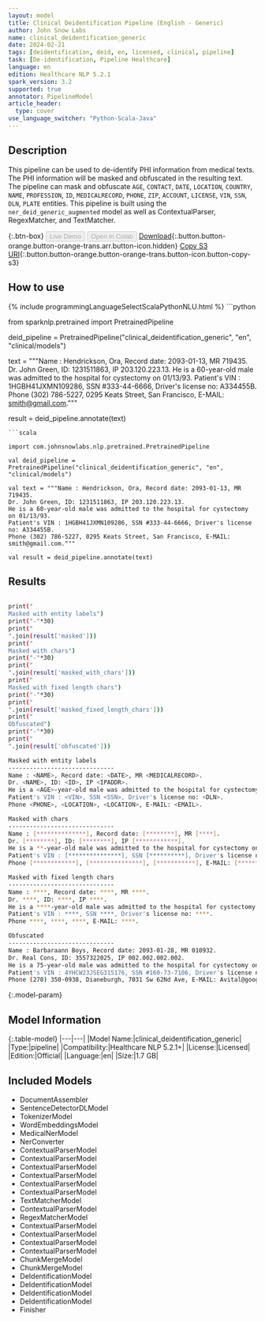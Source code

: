 ```yaml
---
layout: model
title: Clinical Deidentification Pipeline (English - Generic)
author: John Snow Labs
name: clinical_deidentification_generic
date: 2024-02-21
tags: [deidentification, deid, en, licensed, clinical, pipeline]
task: [De-identification, Pipeline Healthcare]
language: en
edition: Healthcare NLP 5.2.1
spark_version: 3.2
supported: true
annotator: PipelineModel
article_header:
  type: cover
use_language_switcher: "Python-Scala-Java"
---
```


## Description

This pipeline can be used to de-identify PHI information from medical texts. The PHI information will be masked and obfuscated in the resulting text. The pipeline can mask and obfuscate `AGE`, `CONTACT`, `DATE`, `LOCATION`, `COUNTRY`, `NAME`, `PROFESSION`, `ID`, `MEDICALRECORD`, `PHONE`, `ZIP`, `ACCOUNT`, `LICENSE`, `VIN`, `SSN`, `DLN`, `PLATE` entities. This pipeline is built using the `ner_deid_generic_augmented` model as well as ContextualParser, RegexMatcher, and TextMatcher.

{:.btn-box}
<button class="button button-orange" disabled>Live Demo</button>
<button class="button button-orange" disabled>Open in Colab</button>
[Download](https://s3.amazonaws.com/auxdata.johnsnowlabs.com/clinical/models/clinical_deidentification_generic_en_5.2.1_3.2_1708519631550.zip){:.button.button-orange.button-orange-trans.arr.button-icon.hidden}
[Copy S3 URI](s3://auxdata.johnsnowlabs.com/clinical/models/clinical_deidentification_generic_en_5.2.1_3.2_1708519631550.zip){:.button.button-orange.button-orange-trans.button-icon.button-copy-s3}

## How to use



<div class="tabs-box" markdown="1">
{% include programmingLanguageSelectScalaPythonNLU.html %}
```python

from sparknlp.pretrained import PretrainedPipeline

deid_pipeline = PretrainedPipeline("clinical_deidentification_generic", "en", "clinical/models")

text = """Name : Hendrickson, Ora, Record date: 2093-01-13, MR 719435.
Dr. John Green, ID: 1231511863, IP 203.120.223.13.
He is a 60-year-old male was admitted to the hospital for cystectomy on 01/13/93.
Patient's VIN : 1HGBH41JXMN109286, SSN #333-44-6666, Driver's license no: A334455B.
Phone (302) 786-5227, 0295 Keats Street, San Francisco, E-MAIL: smith@gmail.com."""

result = deid_pipeline.annotate(text)


```
```scala

import com.johnsnowlabs.nlp.pretrained.PretrainedPipeline

val deid_pipeline = PretrainedPipeline("clinical_deidentification_generic", "en", "clinical/models")

val text = """Name : Hendrickson, Ora, Record date: 2093-01-13, MR 719435.
Dr. John Green, ID: 1231511863, IP 203.120.223.13.
He is a 60-year-old male was admitted to the hospital for cystectomy on 01/13/93.
Patient's VIN : 1HGBH41JXMN109286, SSN #333-44-6666, Driver's license no: A334455B.
Phone (302) 786-5227, 0295 Keats Street, San Francisco, E-MAIL: smith@gmail.com."""

val result = deid_pipeline.annotate(text)

```
</div>

## Results

```bash

print("
Masked with entity labels")
print("-"*30)
print("
".join(result['masked']))
print("
Masked with chars")
print("-"*30)
print("
".join(result['masked_with_chars']))
print("
Masked with fixed length chars")
print("-"*30)
print("
".join(result['masked_fixed_length_chars']))
print("
Obfuscated")
print("-"*30)
print("
".join(result['obfuscated']))

Masked with entity labels
------------------------------
Name : <NAME>, Record date: <DATE>, MR <MEDICALRECORD>.
Dr. <NAME>, ID: <ID>, IP <IPADDR>.
He is a <AGE>-year-old male was admitted to the hospital for cystectomy on <DATE>.
Patient's VIN : <VIN>, SSN <SSN>, Driver's license no: <DLN>.
Phone <PHONE>, <LOCATION>, <LOCATION>, E-MAIL: <EMAIL>.

Masked with chars
------------------------------
Name : [**************], Record date: [********], MR [****].
Dr. [********], ID: [********], IP [************].
He is a **-year-old male was admitted to the hospital for cystectomy on [******].
Patient's VIN : [***************], SSN [**********], Driver's license no: [******].
Phone [************], [***************], [***********], E-MAIL: [*************].

Masked with fixed length chars
------------------------------
Name : ****, Record date: ****, MR ****.
Dr. ****, ID: ****, IP ****.
He is a ****-year-old male was admitted to the hospital for cystectomy on ****.
Patient's VIN : ****, SSN ****, Driver's license no: ****.
Phone ****, ****, ****, E-MAIL: ****.

Obfuscated
------------------------------
Name : Barbaraann Boys, Record date: 2093-01-28, MR 010932.
Dr. Real Cons, ID: 3557322025, IP 002.002.002.002.
He is a 75-year-old male was admitted to the hospital for cystectomy on 01/28/93.
Patient's VIN : 4YHCW23JSEG315176, SSN #160-73-7106, Driver's license no: Y694854O.
Phone (270) 350-0938, Dianeburgh, 7031 Sw 62Nd Ave, E-MAIL: Avital@google.com.

```

{:.model-param}
## Model Information

{:.table-model}
|---|---|
|Model Name:|clinical_deidentification_generic|
|Type:|pipeline|
|Compatibility:|Healthcare NLP 5.2.1+|
|License:|Licensed|
|Edition:|Official|
|Language:|en|
|Size:|1.7 GB|

## Included Models

- DocumentAssembler
- SentenceDetectorDLModel
- TokenizerModel
- WordEmbeddingsModel
- MedicalNerModel
- NerConverter
- ContextualParserModel
- ContextualParserModel
- ContextualParserModel
- ContextualParserModel
- ContextualParserModel
- ContextualParserModel
- TextMatcherModel
- ContextualParserModel
- RegexMatcherModel
- ContextualParserModel
- ContextualParserModel
- ContextualParserModel
- ContextualParserModel
- ChunkMergeModel
- ChunkMergeModel
- DeIdentificationModel
- DeIdentificationModel
- DeIdentificationModel
- DeIdentificationModel
- Finisher